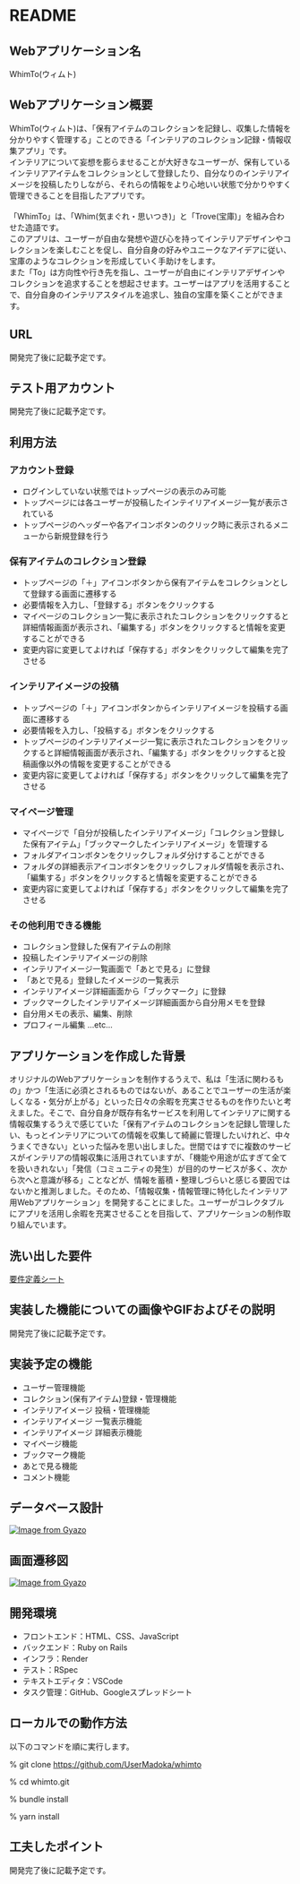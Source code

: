 # README

## Webアプリケーション名
WhimTo(ウィムト)

## Webアプリケーション概要
WhimTo(ウィムト)は、「保有アイテムのコレクションを記録し、収集した情報を分かりやすく管理する」ことのできる「インテリアのコレクション記録・情報収集アプリ」です。<br>
インテリアについて妄想を膨らませることが大好きなユーザーが、保有しているインテリアアイテムをコレクションとして登録したり、自分なりのインテリアイメージを投稿したりしながら、それらの情報をより心地いい状態で分かりやすく管理できることを目指したアプリです。<br>
<br>
「WhimTo」は、「Whim(気まぐれ・思いつき)」と「Trove(宝庫)」を組み合わせた造語です。<br>
このアプリは、ユーザーが自由な発想や遊び心を持ってインテリアデザインやコレクションを楽しむことを促し、自分自身の好みやユニークなアイデアに従い、宝庫のようなコレクションを形成していく手助けをします。<br>
また「To」は方向性や行き先を指し、ユーザーが自由にインテリアデザインやコレクションを追求することを想起させます。ユーザーはアプリを活用することで、自分自身のインテリアスタイルを追求し、独自の宝庫を築くことができます。

## URL
開発完了後に記載予定です。

## テスト用アカウント
開発完了後に記載予定です。

## 利用方法

### アカウント登録
- ログインしていない状態ではトップページの表示のみ可能
- トップページには各ユーザーが投稿したインテイリアイメージ一覧が表示されている
- トップページのヘッダーや各アイコンボタンのクリック時に表示されるメニューから新規登録を行う

### 保有アイテムのコレクション登録
- トップページの「＋」アイコンボタンから保有アイテムをコレクションとして登録する画面に遷移する
- 必要情報を入力し、「登録する」ボタンをクリックする
- マイページのコレクション一覧に表示されたコレクションをクリックすると詳細情報画面が表示され、「編集する」ボタンをクリックすると情報を変更することができる
- 変更内容に変更してよければ「保存する」ボタンをクリックして編集を完了させる

### インテリアイメージの投稿
- トップページの「＋」アイコンボタンからインテリアイメージを投稿する画面に遷移する
- 必要情報を入力し、「投稿する」ボタンをクリックする
- トップページのインテリアイメージ一覧に表示されたコレクションをクリックすると詳細情報画面が表示され、「編集する」ボタンをクリックすると投稿画像以外の情報を変更することができる
- 変更内容に変更してよければ「保存する」ボタンをクリックして編集を完了させる

### マイページ管理
- マイページで「自分が投稿したインテリアイメージ」「コレクション登録した保有アイテム」「ブックマークしたインテリアイメージ」を管理する
- フォルダアイコンボタンをクリックしフォルダ分けすることができる
- フォルダの詳細表示アイコンボタンをクリックしフォルダ情報を表示され、「編集する」ボタンをクリックすると情報を変更することができる
- 変更内容に変更してよければ「保存する」ボタンをクリックして編集を完了させる

### その他利用できる機能
- コレクション登録した保有アイテムの削除
- 投稿したインテリアイメージの削除
- インテリアイメージ一覧画面で「あとで見る」に登録
- 「あとで見る」登録したイメージの一覧表示
- インテリアイメージ詳細画面から「ブックマーク」に登録
- ブックマークしたインテリアイメージ詳細画面から自分用メモを登録
- 自分用メモの表示、編集、削除
- プロフィール編集 …etc…

## アプリケーションを作成した背景
オリジナルのWebアプリケーションを制作するうえで、私は「生活に関わるもの」かつ「生活に必須とされるものではないが、あることでユーザーの生活が楽しくなる・気分が上がる」といった日々の余暇を充実させるものを作りたいと考えました。そこで、自分自身が既存有名サービスを利用してインテリアに関する情報収集するうえで感じていた「保有アイテムのコレクションを記録し管理したい、もっとインテリアについての情報を収集して綺麗に管理したいけれど、中々うまくできない」といった悩みを思い出しました。世間ではすでに複数のサービスがインテリアの情報収集に活用されていますが、「機能や用途が広すぎて全てを扱いきれない」「発信（コミュニティの発生）が目的のサービスが多く、次から次へと意識が移る」ことなどが、情報を蓄積・整理しづらいと感じる要因ではないかと推測しました。そのため、「情報収集・情報管理に特化したインテリア用Webアプリケーション」を開発することにました。ユーザーがコレクタブルにアプリを活用し余暇を充実させることを目指して、アプリケーションの制作取り組んでいます。

## 洗い出した要件
[要件定義シート](https://docs.google.com/spreadsheets/d/1kRx4RjuKJyqzPn5oStIRMUYupRNQNqTnFktj1BieAgs/edit?usp=sharing)

## 実装した機能についての画像やGIFおよびその説明
開発完了後に記載予定です。

## 実装予定の機能
- ユーザー管理機能
- コレクション(保有アイテム)登録・管理機能
- インテリアイメージ 投稿・管理機能
- インテリアイメージ 一覧表示機能
- インテリアイメージ 詳細表示機能
- マイページ機能
- ブックマーク機能
- あとで見る機能
- コメント機能

## データベース設計
[![Image from Gyazo](https://gyazo.com/5d38f034f418b1005040b3c32ac3279f.png)](https://gyazo.com/5d38f034f418b1005040b3c32ac3279f)

## 画面遷移図
[![Image from Gyazo](https://gyazo.com/6401e84eaa8c1f143192b6c396a44396.png)](https://gyazo.com/6401e84eaa8c1f143192b6c396a44396)

## 開発環境
- フロントエンド：HTML、CSS、JavaScript
- バックエンド：Ruby on Rails
- インフラ：Render
- テスト：RSpec
- テキストエディタ：VSCode
- タスク管理：GitHub、Googleスプレッドシート

## ローカルでの動作方法
以下のコマンドを順に実行します。

% git clone https://github.com/UserMadoka/whimto

% cd whimto.git

% bundle install

% yarn install

## 工夫したポイント
開発完了後に記載予定です。